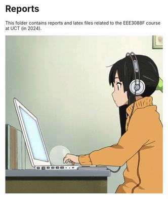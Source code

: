 # Reports

This folder contains reports and latex files related to the EEE3088F course at UCT (in 2024).

![Footprints](../Other/Formatting/tumblr_4429ca63f8072c9b22c431f62f48edd5_1a541d7b_500.gif)
